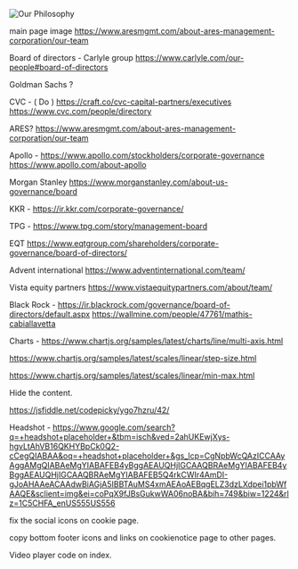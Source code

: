 <picture><!--[if IE 9]><video style="display: none;"><![endif]--><source srcset="https://www.aresmgmt.com/sites/default/files/styles/d08/public/images/2020-01/20191203_ares_nyc_0072x_0.jpg?itok=Wqy0o7ei 1x" media="all and (max-width: 767.98px)" type="image/jpeg"><source srcset="https://www.aresmgmt.com/sites/default/files/styles/d10/public/images/2020-01/20191203_ares_nyc_0072x_0.jpg?itok=Hm4kceHE 1x" media="all and (min-width: 768px)" type="image/jpeg"><source srcset="https://www.aresmgmt.com/sites/default/files/styles/d12/public/images/2020-01/20191203_ares_nyc_0072x_0.jpg?itok=dGTK5aCD 1x" media="all and (min-width: 992px)" type="image/jpeg"><!--[if IE 9]></video><![endif]--><img src="https://www.aresmgmt.com/sites/default/files/styles/d08/public/images/2020-01/20191203_ares_nyc_0072x_0.jpg?itok=Wqy0o7ei" alt="Our Philosophy" typeof="foaf:Image" class="img-fluid"></picture>


main page image 
https://www.aresmgmt.com/about-ares-management-corporation/our-team

Board of directors - 
Carlyle group 
https://www.carlyle.com/our-people#board-of-directors

Goldman Sachs ?

CVC -  ( Do )
https://craft.co/cvc-capital-partners/executives
https://www.cvc.com/people/directory


ARES?
https://www.aresmgmt.com/about-ares-management-corporation/our-team

Apollo - 
https://www.apollo.com/stockholders/corporate-governance
https://www.apollo.com/about-apollo

Morgan Stanley 
https://www.morganstanley.com/about-us-governance/board

KKR - 
https://ir.kkr.com/corporate-governance/

TPG - 
https://www.tpg.com/story/management-board


EQT 
https://www.eqtgroup.com/shareholders/corporate-governance/board-of-directors/

Advent international 
https://www.adventinternational.com/team/

Vista equity partners 
https://www.vistaequitypartners.com/about/team/


Black Rock - 
https://ir.blackrock.com/governance/board-of-directors/default.aspx
https://wallmine.com/people/47761/mathis-cabiallavetta









Charts - 
https://www.chartjs.org/samples/latest/charts/line/multi-axis.html

https://www.chartjs.org/samples/latest/scales/linear/step-size.html

https://www.chartjs.org/samples/latest/scales/linear/min-max.html



Hide the content. 

https://jsfiddle.net/codepicky/ygo7hzru/42/

Headshot -   https://www.google.com/search?q=+headshot+placeholder+&tbm=isch&ved=2ahUKEwjXys-hgvLtAhVB16QKHYBpCk0Q2-cCegQIABAA&oq=+headshot+placeholder+&gs_lcp=CgNpbWcQAzICCAAyAggAMgQIABAeMgYIABAFEB4yBggAEAUQHjIGCAAQBRAeMgYIABAFEB4yBggAEAUQHjIGCAAQBRAeMgYIABAFEB5Q4rkCWIr4AmDI-gJoAHAAeACAAdwBiAGjA5IBBTAuMS4xmAEAoAEBqgELZ3dzLXdpei1pbWfAAQE&sclient=img&ei=coPqX9fJBsGukwWA06noBA&bih=749&biw=1224&rlz=1C5CHFA_enUS555US556



fix the social icons on cookie page. 

copy bottom footer icons and links on cookienotice page to other pages. 


Video player code on index. 


<div class="wp-block-column">
	<div class="wp-block-group brightcove-block">		
		<!-- Start of Brightcove Experience Player -->
		<div data-experience="5db863d3f840430023f5f506"
			data-video-ids="6027653473001" data-usage="cms:wordpress:5.6:1.8.0:experiencejavascript" style="display: block; position: relative; min-width: 0px max-width: 640px; width: 100%; height: 100%;">
		</div>
	<script data-src="https://players.brightcove.net/5843213364001/experience_5db863d3f840430023f5f506/live.js"></script>
		<!-- End of Brightcove Experience Player -->
</div>

	<p></p>
</div>



APPP - 
Install the react charts in it and make it work for opportunity costs etc. 


